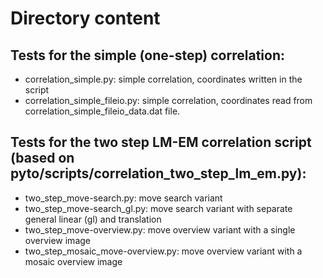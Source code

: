 
# Directory content

## Tests for the simple (one-step) correlation:

  - correlation_simple.py: simple correlation, coordinates written in the script
  - correlation_simple_fileio.py: simple correlation, coordinates read from correlation_simple_fileio_data.dat file.

## Tests for the two step LM-EM correlation script (based on pyto/scripts/correlation_two_step_lm_em.py):

  - two_step_move-search.py: move search variant
  - two_step_move-search_gl.py: move search variant with separate general linear (gl) and translation
  - two_step_move-overview.py: move overview variant with a single overview image
  - two_step_mosaic_move-overview.py: move overview variant with a mosaic overview image
